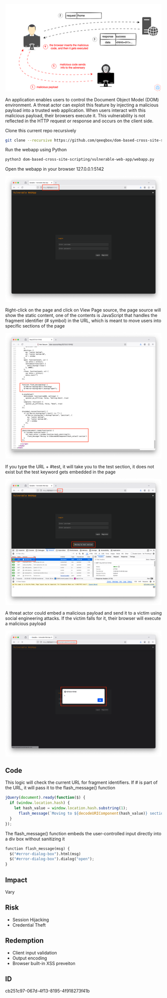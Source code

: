 <p align="center"> <img src="https://raw.githubusercontent.com/qeeqbox/dom-based-cross-site-scripting/main/content/dom-based-cross-site-scripting.svg"></p>

An application enables users to control the Document Object Model (DOM) environment. A threat actor can exploit this feature by injecting a malicious payload into a trusted web application. When users interact with this malicious payload, their browsers execute it. This vulnerability is not reflected in the HTTP request or response and occurs on the client side.

Clone this current repo recursively
```sh
git clone --recursive https://github.com/qeeqbox/dom-based-cross-site-scripting
```
Run the webapp using Python
```sh
python3 dom-based-cross-site-scripting/vulnerable-web-app/webapp.py
```
Open the webapp in your browser 127.0.0.1:5142
<p align="center"> <img src="https://raw.githubusercontent.com/qeeqbox/dom-based-cross-site-scripting/main/content/1.png"></p>
Right-click on the page and click on View Page source, the page source will show the static content, one of the contents is JavaScript that handles the fragment identifier (# symbol) in the URL, which is meant to move users into specific sections of the page
<p align="center"> <img src="https://raw.githubusercontent.com/qeeqbox/dom-based-cross-site-scripting/main/content/2.png"></p>
If you type the URL + #test, it will take you to the test section, it does not exist but the test keyword gets embedded in the page
<p align="center"> <img src="https://raw.githubusercontent.com/qeeqbox/dom-based-cross-site-scripting/main/content/3.png"></p>
A threat actor could embed a malicious payload and send it to a victim using social engineering attacks. If the victim falls for it, their browser will execute a malicious payload
<p align="center"> <img src="https://raw.githubusercontent.com/qeeqbox/dom-based-cross-site-scripting/main/content/4.png"></p>

## Code
This logic will check the current URL for fragment identifiers. If # is part of the URL, it will pass it to the flash_message() function
```js
jQuery(document).ready(function($) {
  if (window.location.hash) {
    let hash_value = window.location.hash.substring(1);
      flash_message(`Moving to ${decodeURIComponent(hash_value)} section`)
  }
});
```
The flash_message() function embeds the user-controlled input directly into a div box without sanitizing it
```py
function flash_message(msg) {
  $("#error-dialog-box").html(msg)
  $("#error-dialog-box").dialog("open");
}
```
 
## Impact
Vary

## Risk
- Session Hijacking
- Credential Theft

## Redemption
- Client input validation
- Output encoding
- Browser built-in XSS preveiton

## ID
cb251c97-067d-4f13-8195-4f918273f41b

